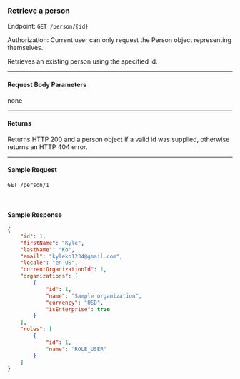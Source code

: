 ### Retrieve a person
Endpoint: `GET /person/{id}`

Authorization: Current user can only request the Person object representing themselves.

Retrieves an existing person using the specified id.
___

#### Request Body Parameters
none
___
#### Returns
Returns HTTP 200 and a person object if a valid id was supplied, otherwise returns an HTTP 404 error.
___
#### Sample Request
	GET /person/1
<br />

#### Sample Response
```json 
{
    "id": 1,
    "firstName": "Kyle",
    "lastName": "Ko",
    "email": "kyleko1234@gmail.com",
    "locale": "en-US",
    "currentOrganizationId": 1,
    "organizations": [
        {
            "id": 1,
            "name": "Sample organization",
            "currency": "USD",
            "isEnterprise": true
        }
    ],
    "roles": [
        {
            "id": 1,
            "name": "ROLE_USER"
        }
    ]
}
```



